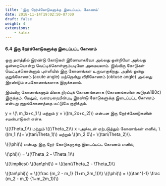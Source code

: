 ```yaml
---
title: 'இரு நேர்க்கோடுகளுக்கு இடைப்பட்ட கோணம்'
date: 2018-11-14T19:02:50-07:00
draft: false
weight: 4
extensions:
    - katex
---
```



#### 6.4 இரு நேர்க்கோடுகளுக்கு இடைப்பட்ட கோணம்


ஒரு தளத்தில் இரண்டு கோடுகள் இணையாகவோ அல்லது ஒன்றியோ அல்லது
ஒன்றையொன்று வெட்டிக்கொள்ளும்படியோ அமையலாம். இவ்விரு கோடுகள் வெட்டிக்கொள்ளும்
புள்ளியில் இரு கோணங்கள் உருவாகுகிறது. அதில் ஒன்று குறுங்கோணம் (acute angle)
மற்றொன்று விரிகோணம் (obtuse angle) அல்லது இரண்டும் சமகோணங்களாக இருக்கலாம்.

இவ்விரு கோணங்களும் மிகை நிரப்புக் கோணங்களாக (கோணங்களின் கூடுதல்180c)
இருக்கும். மேலும், வரையறையின்படி இரண்டு கோடுகளுக்கு இடைப்பட்ட கோணம் என்பது
குறுங்கோணத்தை மட்டுமே குறிக்கும்.

y = \\(\ m_1x+c_1 \\) மற்றும் y = \\(\(m_2x+c_2)\\) என்பன இரு
நேர்க்கோடுகளின் சமன்பாடுகள் என்க.

\\(\(\Theta_1)\\) மற்றும் \\(\(\Theta_2)\\) x -அச்சுடன் ஏற்படுத்தும் கோணங்கள்
எனில், \\(\(m_1 )\\)= \\(\(tan\Theta_1)\\) மற்றும் \\(\(m_2 0\\)= \\(\(tan\Theta_2)\\).

\\(\(\phi)\\) என்பது இரு நேர் கோடுகளுக்கு இடைப்பட்ட கோணம்
எனில்,


\\(\phi)\\) = \\(\(\Theta_2 - \Theta_1)\\) 

\\(\(\implies\\)    \\(\(tan\phi)\\) = \\(\(tan(\Theta_2 - \Theta_1)\\)


 \\(\(tan\phi)\\) = \\(\(\frac {m_2 - m_1} {1+m_2m_1})\\)
 \\(\(\phi)\\) = \\(\(\tan^{-1}  \frac {m_2 - m_1} {1+m_2m_1})\\)

 
                                                   
